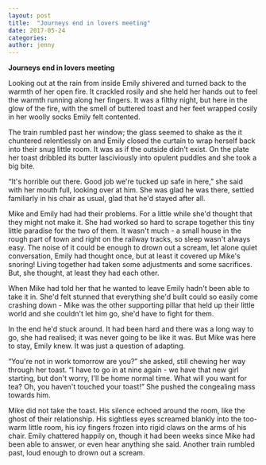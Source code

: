 ```yaml
---
layout: post
title:  "Journeys end in lovers meeting"
date: 2017-05-24
categories: 
author: jenny
---
```

**Journeys end in lovers meeting**

Looking out at the rain from inside Emily shivered and turned back to
the warmth of her open fire. It crackled rosily and she held her hands
out to feel the warmth running along her fingers. It was a filthy night,
but here in the glow of the fire, with the smell of buttered toast and
her feet wrapped cosily in her woolly socks Emily felt contented.

The train rumbled past her window; the glass seemed to shake as the it
chuntered relentlessly on and Emily closed the curtain to wrap herself
back into their snug little room. It was as if the outside didn't exist.
On the plate her toast dribbled its butter lasciviously into opulent
puddles and she took a big bite.

“It's horrible out there. Good job we're tucked up safe in here,” she
said with her mouth full, looking over at him. She was glad he was
there, settled familiarly in his chair as usual, glad that he'd stayed
after all.

Mike and Emily had had their problems. For a little while she'd thought
that they might not make it. She had worked so hard to scrape together
this tiny little paradise for the two of them. It wasn't much - a small
house in the rough part of town and right on the railway tracks, so
sleep wasn't always easy. The noise of it could be enough to drown out a
scream, let alone quiet conversation, Emily had thought once, but at
least it covered up Mike's snoring! Living together had taken some
adjustments and some sacrifices. But, she thought, at least they had
each other.

When Mike had told her that he wanted to leave Emily hadn't been able to
take it in. She'd felt stunned that everything she'd built could so
easily come crashing down - Mike was the other supporting pillar that
held up their little world and she couldn't let him go, she'd have to
fight for them.

In the end he'd stuck around. It had been hard and there was a long way
to go, she had realised; it was never going to be like it was. But Mike
was here to stay, Emily knew. It was just a question of adapting.

“You're not in work tomorrow are you?” she asked, still chewing her way
through her toast. “I have to go in at nine again - we have that new
girl starting, but don't worry, I'll be home normal time. What will you
want for tea? Oh, you haven't touched your toast!” She pushed the
congealing mass towards him.

Mike did not take the toast. His silence echoed around the room, like
the ghost of their relationship. His sightless eyes screamed blankly
into the too-warm little room, his icy fingers frozen into rigid claws
on the arms of his chair. Emily chattered happily on, though it had been
weeks since Mike had been able to answer, or even hear anything she
said. Another train rumbled past, loud enough to drown out a scream.
